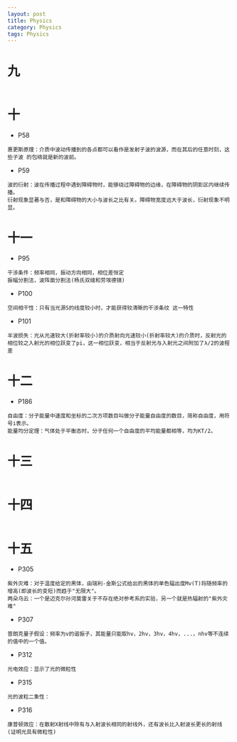 ```yaml
---
layout: post
title: Physics
category: Physics
tags: Physics
---
```


# 九
```

```

# 十
* P58
```
惠更斯原理：介质中波动传播到的各点都可以看作是发射子波的波源，而在其后的任意时刻，这些子波 的包络就是新的波前。
```

* P59  
```
波的衍射：波在传播过程中遇到障碍物时，能够绕过障碍物的边缘，在障碍物的阴影区内继续传播。  
衍射现象显著与否，是和障碍物的大小与波长之比有关。障碍物宽度远大于波长，衍射现象不明显。
```

# 十一
* P95
```
干涉条件：频率相同，振动方向相同，相位差恒定
振幅分割法，波阵面分割法(杨氏双缝和劳埃德镜)
```

* P100  
```
空间相干性：只有当光源S的线度较小时，才能获得较清晰的干涉条纹 这一特性
```

* P101  
```
半波损失：光从光速较大(折射率较小)的介质射向光速较小(折射率较大)的介质时，反射光的相位较之入射光的相位跃变了pi，这一相位跃变，相当于反射光与入射光之间附加了λ/2的波程差
```

# 十二
* P186
```
自由度：分子能量中速度和坐标的二次方项数目叫做分子能量自由度的数目，简称自由度，用符号i表示。
能量均分定理：气体处于平衡态时，分子任何一个自由度的平均能量都相等，均为KT/2。
```


# 十三  

```

```


# 十四  

```

```

# 十五
* P305
```
紫外灾难：对于温度给定的黑体，由瑞利-金斯公式给出的黑体的单色辐出度Mv(T)将随频率的增高(即波长的变短)而趋于"无限大"。  
两朵乌云：一个是迈克尔孙河莫雷关于不存在绝对参考系的实验，另一个就是热辐射的"紫外灾难"
```

* P307  
```
普朗克量子假设：频率为v的谐振子，其能量只能取hv，2hv，3hv，4hv，...，nhv等不连续的值中的一个值。
```

* P312  
```
光电效应：显示了光的微粒性
```

* P315  
```
光的波粒二象性：
```

* P316  
```
康普顿效应：在散射X射线中除有与入射波长相同的射线外，还有波长比入射波长更长的射线
(证明光具有微粒性)
```




